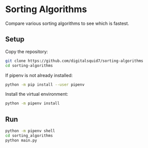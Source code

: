 # Sorting Algorithms
Compare various sorting algorithms to see which is fastest.

## Setup

Copy the repository:

```bash
git clone https://github.com/digitalsquid7/sorting-algorithms
cd sorting-algorithms
```

If pipenv is not already installed:

```bash
python -m pip install --user pipenv
```

Install the virtual environment:

```bash
python -m pipenv install
```

## Run

```bash
python -m pipenv shell
cd sorting_algorithms
python main.py
```